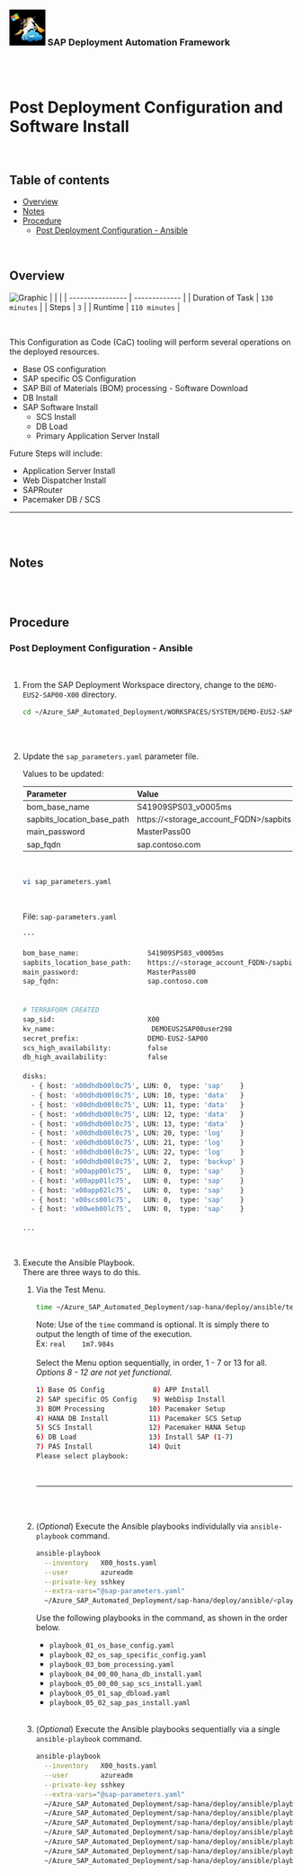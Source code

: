 ### <img src="../../../assets/images/UnicornSAPBlack256x256.png" width="64px"> SAP Deployment Automation Framework <!-- omit in toc -->
<br/><br/>

# Post Deployment Configuration and Software Install <!-- omit in toc -->

<br/>

## Table of contents <!-- omit in toc -->

- [Overview](#overview)
- [Notes](#notes)
- [Procedure](#procedure)
  - [Post Deployment Configuration - Ansible](#post-deployment-configuration---ansible)

<br/>

## Overview

![Graphic]()
|                  |               |
| ---------------- | ------------- |
| Duration of Task | `130 minutes` |
| Steps            | `3`           |
| Runtime          | `110 minutes` |

<br/>

This Configuration as Code (CaC) tooling will perform several operations on the deployed resources.
- Base OS configuration
- SAP specific OS Configuration
- SAP Bill of Materials (BOM) processing - Software Download
- DB Install
- SAP Software Install
  - SCS Install
  - DB Load
  - Primary Application Server Install

Future Steps will include:
- Application Server Install
- Web Dispatcher Install
- SAPRouter
- Pacemaker DB / SCS

---

<br/><br/>

## Notes


<br/><br/>

## Procedure

### Post Deployment Configuration - Ansible
<br/>

1. From the SAP Deployment Workspace directory, change to the `DEMO-EUS2-SAP00-X00` directory.
    ```bash
    cd ~/Azure_SAP_Automated_Deployment/WORKSPACES/SYSTEM/DEMO-EUS2-SAP00-X00
    ```
    <br/><br/>

2. Update the `sap_parameters.yaml` parameter file.
    <br/>
    
    Values to be updated:

    | Parameter                  | Value                                  |
    | -------------------------- | -------------------------------------- |
    | bom_base_name              | S41909SPS03_v0005ms                        |
    | sapbits_location_base_path | https://<storage_account_FQDN>/sapbits |
    | main_password            | MasterPass00                           |
    | sap_fqdn                   | sap.contoso.com                        |
    
    <br/>

    ```bash
    vi sap_parameters.yaml
    ```
    <br/>

    File: `sap-parameters.yaml`
    ```bash
    ---

    bom_base_name:                 S41909SPS03_v0005ms
    sapbits_location_base_path:    https://<storage_account_FQDN>/sapbits
    main_password:                 MasterPass00
    sap_fqdn:                      sap.contoso.com


    # TERRAFORM CREATED
    sap_sid:                       X00
    kv_name:                        DEMOEUS2SAP00user298
    secret_prefix:                 DEMO-EUS2-SAP00
    scs_high_availability:         false
    db_high_availability:          false

    disks:
      - { host: 'x00dhdb00l0c75', LUN: 0,  type: 'sap'    }
      - { host: 'x00dhdb00l0c75', LUN: 10, type: 'data'   }
      - { host: 'x00dhdb00l0c75', LUN: 11, type: 'data'   }
      - { host: 'x00dhdb00l0c75', LUN: 12, type: 'data'   }
      - { host: 'x00dhdb00l0c75', LUN: 13, type: 'data'   }
      - { host: 'x00dhdb00l0c75', LUN: 20, type: 'log'    }
      - { host: 'x00dhdb00l0c75', LUN: 21, type: 'log'    }
      - { host: 'x00dhdb00l0c75', LUN: 22, type: 'log'    }
      - { host: 'x00dhdb00l0c75', LUN: 2,  type: 'backup' }
      - { host: 'x00app00lc75',   LUN: 0,  type: 'sap'    }
      - { host: 'x00app01lc75',   LUN: 0,  type: 'sap'    }
      - { host: 'x00app02lc75',   LUN: 0,  type: 'sap'    }
      - { host: 'x00scs00lc75',   LUN: 0,  type: 'sap'    }
      - { host: 'x00web00lc75',   LUN: 0,  type: 'sap'    }

    ...
    ```
    <br/>


3. Execute the Ansible Playbook. <br/>There are three ways to do this.


   1. Via the Test Menu.
        ```bash
        time ~/Azure_SAP_Automated_Deployment/sap-hana/deploy/ansible/test_menu.sh
        ```
        Note: Use  of the `time` command is optional. It is simply there to output the length of time of the execution.<br/>
              Ex: `real    1m7.984s`
        <br/><br/>
        Select the Menu option sequentially, in order, 1 - 7 or 13 for all.<br/>
        *Options 8 - 12 are not yet functional.*
        ```bash
        1) Base OS Config            8) APP Install
        2) SAP specific OS Config    9) WebDisp Install
        3) BOM Processing           10) Pacemaker Setup
        4) HANA DB Install          11) Pacemaker SCS Setup
        5) SCS Install              12) Pacemaker HANA Setup
        6) DB Load                  13) Install SAP (1-7)
        7) PAS Install              14) Quit
        Please select playbook: 
        ```
        <br/>

        ---
        <br/><br/>


    2. (*Optional*) Execute the Ansible playbooks individulally via `ansible-playbook` command.
        <br/>
        ```bash
        ansible-playbook                                                                                   \
          --inventory   X00_hosts.yaml                                                                     \
          --user        azureadm                                                                           \
          --private-key sshkey                                                                             \
          --extra-vars="@sap-parameters.yaml"                                                              \
          ~/Azure_SAP_Automated_Deployment/sap-hana/deploy/ansible/<playbook>
        ```
        Use the following playbooks in the command, as shown in the order below.
        - `playbook_01_os_base_config.yaml`
        - `playbook_02_os_sap_specific_config.yaml`
        - `playbook_03_bom_processing.yaml`
        - `playbook_04_00_00_hana_db_install.yaml`
        - `playbook_05_00_00_sap_scs_install.yaml`
        - `playbook_05_01_sap_dbload.yaml`
        - `playbook_05_02_sap_pas_install.yaml`
        <br/><br/>


    3. (*Optional*) Execute the Ansible playbooks sequentially via a single `ansible-playbook` command.
        ```bash
        ansible-playbook                                                                                   \
          --inventory   X00_hosts.yaml                                                                     \
          --user        azureadm                                                                           \
          --private-key sshkey                                                                             \
          --extra-vars="@sap-parameters.yaml"                                                              \
          ~/Azure_SAP_Automated_Deployment/sap-hana/deploy/ansible/playbook_01_os_base_config.yaml         \
          ~/Azure_SAP_Automated_Deployment/sap-hana/deploy/ansible/playbook_02_os_sap_specific_config.yaml \
          ~/Azure_SAP_Automated_Deployment/sap-hana/deploy/ansible/playbook_03_bom_processing.yaml         \
          ~/Azure_SAP_Automated_Deployment/sap-hana/deploy/ansible/playbook_04_00_00_hana_db_install.yaml  \
          ~/Azure_SAP_Automated_Deployment/sap-hana/deploy/ansible/playbook_05_00_00_sap_scs_install.yaml  \
          ~/Azure_SAP_Automated_Deployment/sap-hana/deploy/ansible/playbook_05_01_sap_dbload.yaml          \
          ~/Azure_SAP_Automated_Deployment/sap-hana/deploy/ansible/playbook_05_02_sap_pas_install.yaml
        ```

       <br/><br/><br/><br/>
